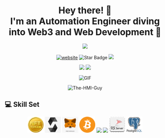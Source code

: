 <h1 align="center">Hey there! 👋 <br> I'm an Automation Engineer diving into Web3 and Web Development 🚀</h1>

<p align="center"> 
  <img src="https://readme-typing-svg.herokuapp.com/?lines=Solidity%20|%20Web3%20|%20Hardhat%20|%20NFTs;Alchemy%20University%20'22&font=Montserrat&center=true&width=800&height=120&color=58a6ff&vCenter=true&size=30">
</p>

<p align='center'>
  <a href="/"><img src="https://img.shields.io/static/v1?label=&labelColor=505050&message=findwrk&color=%230076D6&style=for-the-badge&logo=google-chrome&logoColor=%230076D6" alt="website"/></a>
  <img src="https://img.shields.io/badge/🌟-If_Useful-BC4E99?style=for-the-badge" alt="Star Badge"/>
  <img src="https://visitor-badge.laobi.icu/badge?page_id=The-HMI-Guy.The-HMI-Guy" />
</p>

<p align="center">
  <img height="150px" src="https://github-readme-stats.vercel.app/api?username=The-HMI-Guy&count_private=true&show_icons=true&theme=chartreuse-dark" />
  <img height="150px" src="https://github-readme-stats.vercel.app/api/top-langs/?username=The-HMI-Guy&layout=compact&theme=chartreuse-dark&langs_count=8" />
</p>

<p align="center">
  <img alt="GIF" src="https://github.com/abhisheknaiidu/abhisheknaiidu/blob/master/code.gif?raw=true" width="600px" height="300px" />
</p>

<p align="center">
  <img src="https://github-profile-trophy.vercel.app/?username=The-HMI-Guy&layout=compact&theme=algolia" alt="The-HMI-Guy" width="600px"/>
</p>

## 💻 Skill Set

<p align="center">
  <img src="https://github.com/kroim/profile/blob/master/icons/icon_nft.png?raw=true" width="50">
  <img src="https://github.com/kroim/profile/blob/master/icons/icon_solidity.png?raw=true" width="50">
  <img src="https://github.com/kroim/profile/blob/master/icons/icon_metamask.png?raw=true" width="50">
  <img src="https://github.com/kroim/profile/blob/master/icons/icon_bitcoin.png?raw=true" width="50">
  <img src="https://cdn.iconscout.com/icon/free/png-128/javascript-1-225993.png" width="50">
  <img src="https://cdn.iconscout.com/icon/free/png-128/html5-40-1175193.png" width="50">
  <img src="https://github.com/The-HMI-Guy/Profile/blob/main/icons/icons_mssql.jpg" width="50">
  <img src="https://github.com/The-HMI-Guy/Profile/blob/main/icons/icons_postgressql.png" width="50">
</p>
